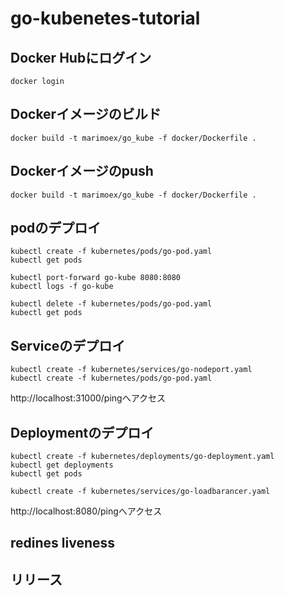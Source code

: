 # go-kubenetes-tutorial

## Docker Hubにログイン
```
docker login
```

## Dockerイメージのビルド
```
docker build -t marimoex/go_kube -f docker/Dockerfile .
```

## Dockerイメージのpush
```
docker build -t marimoex/go_kube -f docker/Dockerfile .
```

## podのデプロイ
```
kubectl create -f kubernetes/pods/go-pod.yaml
kubectl get pods

kubectl port-forward go-kube 8080:8080
kubectl logs -f go-kube

kubectl delete -f kubernetes/pods/go-pod.yaml
kubectl get pods
```

## Serviceのデプロイ
```
kubectl create -f kubernetes/services/go-nodeport.yaml
kubectl create -f kubernetes/pods/go-pod.yaml
```
http://localhost:31000/pingへアクセス

## Deploymentのデプロイ
```
kubectl create -f kubernetes/deployments/go-deployment.yaml
kubectl get deployments
kubectl get pods

kubectl create -f kubernetes/services/go-loadbarancer.yaml
```
http://localhost:8080/pingへアクセス

## redines liveness

## リリース


